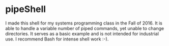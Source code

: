 # pipeShell
I made this shell for my systems programming class in the Fall of 2016. It is able to handle a variable number of piped commands, yet unable to change directories. It serves as a basic example and is not intended for industrial use. I recommend Bash for intense shell work :-).
